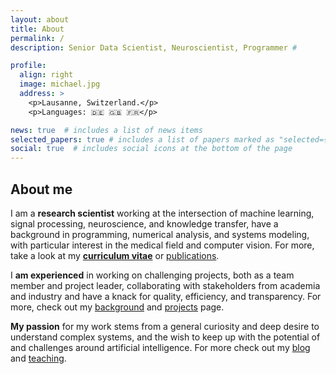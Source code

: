 ```yaml
---
layout: about
title: About
permalink: /
description: Senior Data Scientist, Neuroscientist, Programmer #

profile:
  align: right
  image: michael.jpg
  address: >
    <p>Lausanne, Switzerland.</p>
    <p>Languages: 🇩🇪 🇬🇧 🇫🇷</p>

news: true  # includes a list of news items
selected_papers: true # includes a list of papers marked as "selected={true}"
social: true  # includes social icons at the bottom of the page
---
```


## About me

I am a **research scientist** working at the intersection of machine learning, signal processing, neuroscience, and knowledge transfer, have a background in programming, numerical analysis, and systems modeling, with particular interest in the medical field and computer vision. For more, take a look at my **<a href="/assets/pdf/CV_Notter.pdf">curriculum vitae</a>** or <a href="/publications">publications</a>.

I **am experienced** in working on challenging projects, both as a team member and project leader, collaborating with stakeholders from academia and industry and have a knack for quality, efficiency, and transparency. For more, check out my <a href="/background">background</a> and <a href="/projects">projects</a> page.


**My passion** for my work stems from a general curiosity and deep desire to understand complex systems, and the wish to keep up with the potential of and challenges around artificial intelligence. For more check out my <a href="/blog">blog</a> and <a href="/teaching">teaching</a>.
